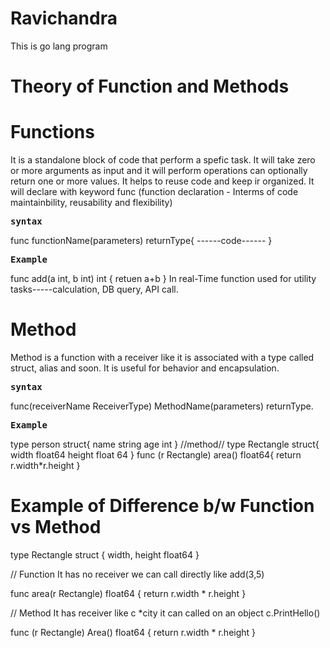 # Ravichandra

This is go lang program
# Theory of Function and Methods

# Functions
It is a standalone block of code that perform a spefic task. It will take zero or more arguments as input and it will perform operations can optionally return one or more values. It helps to reuse code and keep ir organized.
It will declare with keyword func (function declaration - Interms of code maintainbility, reusability and flexibility)

**<pre>syntax</pre>**
func functionName(parameters) returnType{
      ------code------
      }

**<pre>Example</pre>**
func add(a int, b int) int {
    retuen a+b
    }
In real-Time function used for utility tasks-----calculation, DB query, API call.


# Method
Method is a function with a receiver like it is associated with a type called struct, alias and soon.
It is useful for behavior and encapsulation.

**<pre>syntax</pre>**
func(receiverName ReceiverType) MethodName(parameters) returnType.

**<pre>Example</pre>**
type person struct{
name string
age int
}
//method//
type Rectangle struct{
width float64
height float 64
}
func (r Rectangle) area() float64{
return r.width*r.height
}


# Example of Difference b/w Function vs Method
type Rectangle struct {
    width, height float64
}

// Function
It has no receiver
we can call directly like
add(3,5)

func area(r Rectangle) float64 {
    return r.width * r.height
}

// Method
It has receiver like c *city
it can called on an object c.PrintHello()

func (r Rectangle) Area() float64 {
    return r.width * r.height
}


